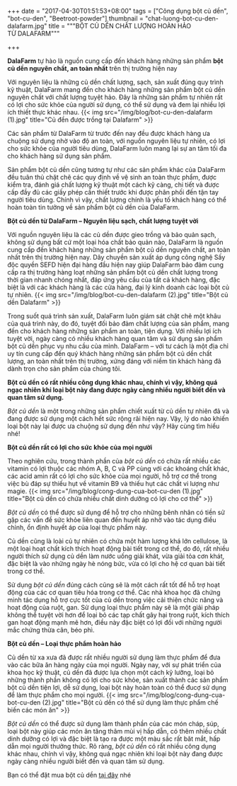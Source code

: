 +++
date = "2017-04-30T01:51:53+08:00"
tags = ["Công dụng bột củ dền", "bot-cu-den", "Beetroot-powder"]
thumbnail = "chat-luong-bot-cu-den-dalafarm.jpg"
title = """BỘT CỦ DỀN CHẤT LƯỢNG HOÀN HẢO  
TỪ DALAFARM"""

+++
 
**DalaFarm** tự hào là nguồn cung cấp đến khách hàng những sản phẩm **bột củ dền nguyên chất, an toàn nhất** trên thị trường hiện nay<!--more-->

Với nguyên liệu là những củ dền chất lượng, sạch, sản xuất đúng quy trình kỹ thuật, DalaFarm mang đến cho khách hàng những sản phẩm bột củ dền nguyên chất với chất lượng tuyệt hảo. Đây là những sản phẩm tự nhiên rất có lợi cho sức khỏe của người sử dụng, có thể sử dụng và đem lại nhiều lợi ích thiết thực khác nhau.
{{< img src="/img/blog/bot-cu-den-dalafarm (1).jpg" title="Củ đền được trồng tại Dalafarm" >}}

Các sản phẩm từ DalaFarm từ trước đến nay đều được khách hàng ưa chuộng sử dụng nhờ vào độ an toàn, với nguồn nguyên liệu tự nhiên, có lợi cho sức khỏe của người tiêu dùng, DalaFarm luôn mang lại sự an tâm tối đa cho khách hàng sử dụng sản phẩm.

Sản phẩm bột củ dền cũng tương tự như các sản phẩm khác của DalaFarm đều tuân thủ chặt chẽ các quy định về vệ sinh an toàn thực phẩm, được kiểm tra, đánh giá chất lượng kỹ thuật một cách kỹ càng, chi tiết và được cấp đầy đủ các giấy phép cần thiết trước khi được phân phối đến tận tay người tiêu dùng. Chính vì vậy, chất lượng chính là yếu tố khách hàng có thể hoàn toàn tin tưởng về sản phẩm bột củ dền của DalaFarm.

**Bột củ dền từ DalaFarm – Nguyên liệu sạch, chất lượng tuyệt vời**

Với nguồn nguyên liệu là các củ dền được gieo trồng và bảo quản sạch, không sử dụng bất cứ một loại hóa chất bảo quản nào, DalaFarm là nguồn cung cấp đến khách hàng những sản phẩm bột củ dền nguyên chất, an toàn nhất trên thị trường hiện nay.
Dây chuyền sản xuất áp dụng công nghệ Sấy độc quyền SEFD hiện đại hàng đầu hiện nay giúp DalaFarm bảo đảm cung cấp ra thị trường hàng loạt những sản phẩm bột củ dền chất lượng trong thời gian nhanh chóng nhất, đáp ứng yêu cầu của tất cả khách hàng, đặc biệt là với các khách hàng là các cửa hàng, đại lý kinh doanh các loại bột củ tự nhiên.
{{< img src="/img/blog/bot-cu-den-dalafarm (2).jpg" title="Bột củ dền Dalafarm" >}}

Trong suốt quá trình sản xuất, DalaFarm luôn giám sát chặt chẽ một khâu của quá trình này, do đó, tuyệt đối bảo đảm chất lượng của sản phẩm, mang đến cho khách hàng những sản phẩm an toàn, tiện dụng.
Với nhiều lợi ích tuyệt vời, ngày càng có nhiều khách hàng quan tâm và sử dụng sản phẩm bột củ dền phục vụ nhu cầu của mình. DalaFarm – với tư cách là một địa chỉ uy tín cung cấp đến quý khách hàng những sản phẩm bột củ dền chất lượng, an toàn nhất trên thị trường, xứng đáng với niềm tin khách hàng đã dành trọn cho sản phẩm của chúng tôi.

**Bột củ dền có rất nhiều công dụng khác nhau, chính vì vậy, không quá ngạc nhiên khi loại bột này đang được ngày càng nhiều người biết đến và quan tâm sử dụng.**

_Bột củ dền_ là một trong những sản phẩm chiết xuất từ củ dền tự nhiên đã và đang được sử dụng một cách hết sức rộng rãi hiện nay. Vậy, lý do nào khiến loại bột này lại được ưa chuộng sử dụng đến như vậy? Hãy cùng tìm hiểu nhé!

**Bột củ dền rất có lợi cho sức khỏe của mọi người**

Theo nghiên cứu, trong thành phần của _bột củ dền_ có chứa rất nhiều các vitamin có lợi thuộc các nhóm A, B, C và PP cùng với các khoáng chất khác, các acid amin rất có lợi cho sức khỏe của mọi người, hỗ trợ cơ thể trong việc bù đáp sự thiếu hụt về vitamin B9 và thiếu hụt các chất vi lượng như magie.
{{< img src="/img/blog/cong-dung-cua-bot-cu-den (1).jpg" title="Bột củ dền có chứa nhiều chất dinh dưỡng có lợi cho cơ thể" >}}

_Bột củ dền_ có thể được sử dụng để hỗ trợ cho những bênh nhân có tiền sử gặp các vấn đề sức khỏe liên quan đến huyết áp nhờ vào tác dụng điều chỉnh, ổn định huyết áp của loại thực phẩm này. 

Củ dền cũng là loài củ tự nhiên có chứa một hàm lượng khá lớn cellulose, là một loại hoạt chất kích thích hoạt động bài tiết trong cơ thể, do đó, rất nhiều người thích sử dụng củ dền làm nước uống giải khát, vừa giải tỏa cơn khát, đặc biệt là vào những ngày hè nóng bức, vừa có lợi cho hệ cơ quan bài tiết trong cơ thể.

Sử dụng _bột củ dền_ đúng cách cũng sẽ là một cách rất tốt để hỗ trợ hoạt động của các cơ quan tiêu hóa trong cơ thể. Các nhà khoa học đã chứng minh tác dụng hỗ trợ cực tốt của củ dền trong việc cải thiện chức năng và hoạt động của ruột, gan. Sử dụng loại thực phẩm này sẽ là một giải pháp không thể tuyệt vời hơn để loại bỏ các tạp chất gây hại trong ruột, kích thích gan hoạt động mạnh mẽ hơn, điều này đặc biệt có lợi đối với những người mắc chứng thừa cân, béo phì.

**Bột củ dền – Loại thực phẩm hoàn hảo**

Củ dền từ xa xưa đã được rất nhiều người sử dụng làm thực phẩm để đưa vào các bữa ăn hàng ngày của mọi người. Ngày nay, với sự phát triển của khoa học kỹ thuật, củ dền đã được lựa chọn một cách kỹ lưỡng, loại bỏ những thành phần không có lợi cho sức khỏe, sản xuất thành các sản phẩm bột củ dền tiện lợi, dễ sử dụng, loại bột này hoàn toàn có thể đucợ sử dụng để làm thực phẩm cho mọi người.
{{< img src="/img/blog/cong-dung-cua-bot-cu-den (2).jpg" title="Bột củ dền có thể sử dụng làm thực phẩm chế biến các món ăn" >}}

_Bột củ dền_ có thể được sử dụng làm thành phần của các món cháp, súp, loại bột này giúp các món ăn tăng thâm mùi vị hấp dẫn, có thêm nhiều chất dinh dưỡng có lợi và đặc biệt là tạo ra được một màu sắc rất băt mắt, hấp dẫn mọi người thưởng thức.
Rõ ràng, _bột củ dền_ có rất nhiều công dụng khác nhau, chính vì vậy, không quá ngạc nhiên khi loại bột này đang được ngày càng nhiều người biết đến và quan tâm sử dụng.   

Bạn có thể đặt mua bột củ dền [tại đây](/san-pham/bot-cu-den-50g/) nhé
